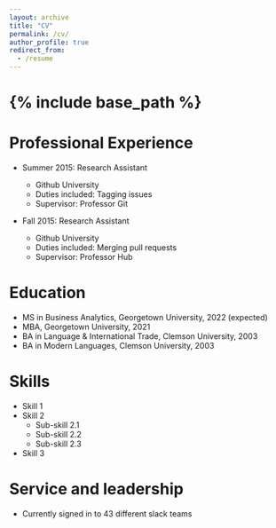 ```yaml
---
layout: archive
title: "CV"
permalink: /cv/
author_profile: true
redirect_from:
  - /resume
---
```


# {% include base_path %}

Professional Experience
=====
* Summer 2015: Research Assistant
  * Github University
  * Duties included: Tagging issues
  * Supervisor: Professor Git

* Fall 2015: Research Assistant
  * Github University
  * Duties included: Merging pull requests
  * Supervisor: Professor Hub

Education
=====
* MS in Business Analytics, Georgetown University, 2022 (expected)
* MBA, Georgetown University, 2021
* BA in Language & International Trade, Clemson University, 2003
* BA in Modern Languages, Clemson University, 2003

Skills
=====
* Skill 1
* Skill 2
  * Sub-skill 2.1
  * Sub-skill 2.2
  * Sub-skill 2.3
* Skill 3
  
Service and leadership
=====
* Currently signed in to 43 different slack teams
